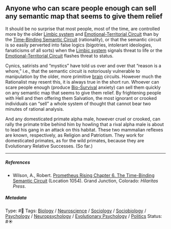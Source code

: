 ## Anyone who can scare people enough can sell any semantic map that seems to give them relief

It should be no surprise that most people, most of the time, are controlled more by the older [Limbic system](Limbic%20system.md) and [Emotional-Territorial Circuit](Emotional-Territorial%20Circuit.md) than by the [Time-Binding Semantic Circuit](Time-Binding%20Semantic%20Circuit.md) (rationality), or that the semantic circuit is so easily perverted into false logics (bigotries, intolerant ideologies, fanaticisms of all sorts) when the [Limbic system](Limbic%20system.md) signals threat to life or the [Emotional-Territorial Circuit](Emotional-Territorial%20Circuit.md) flashes threat to status. 

Cynics, satirists and “mystics” have told us over and over that “reason is a whore,” i.e., that the semantic circuit is notoriously vulnerable to manipulation by the older, more primitive [brain](Brain.md) circuits. However much the Rationalist may resent this, it is always true in the short run. Whoever can scare people enough (produce [Bio-Survival](Limbic%20system.md) anxiety) can sell them quickly on any semantic map that seems to give them relief. By frightening people with Hell and then offering them Salvation, the most ignorant or crooked individuals can “sell” a whole system of thought that cannot bear two minutes of rational analysis. 

And any domesticated primate alpha male, however cruel or crooked, can rally the primate tribe behind him by howling that a rival alpha male is about to lead his gang in an attack on this habitat. These two mammalian reflexes are known, respectively, as Religion and Patriotism. They work for domesticated primates, as for the wild primates, because they are Evolutionary Relative Successes. (So far.)

---

##### References

* Wilson, A., Robert. [Prometheus Rising Chapter 6. The Time-Binding Semantic Circuit](Prometheus%20Rising%20Chapter%206.%20The%20Time-Binding%20Semantic%20Circuit.md) (Location 1054). Grand Junction, Colorado: *Hilaritas Press*.

##### Metadata

Type: #🔴 
Tags: [Biology]() / [Neuroscience](Neuroscience.md) / [Sociology](Sociology.md) / [Sociobiology]() / [Psychology](Psychology.md) / [Neuropsychology](Neuropsychology.md) / [Evolutionary Psychology]() / [Politics](Politics.md)
Status: #☀️ 
